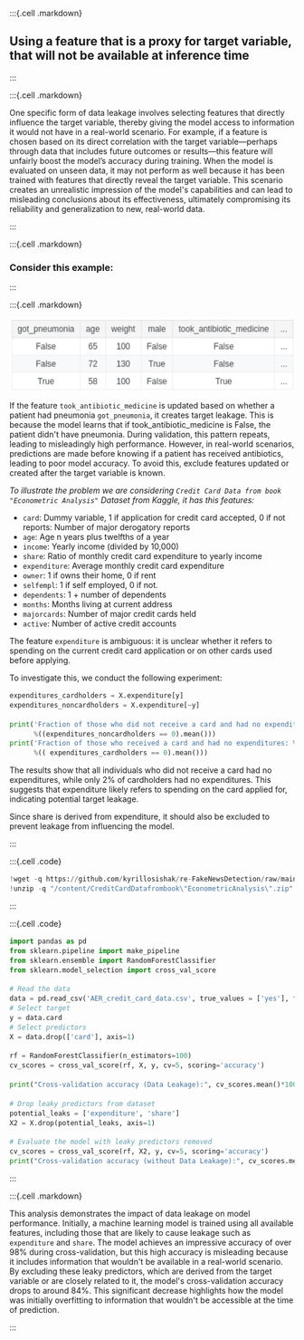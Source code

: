 :::{.cell .markdown}

## Using a feature that is a proxy for target variable, that will not be available at inference time

:::

:::{.cell .markdown}

One specific form of data leakage involves selecting features that directly influence the target variable, thereby giving the model access to information it would not have in a real-world scenario. For example, if a feature is chosen based on its direct correlation with the target variable—perhaps through data that includes future outcomes or results—this feature will unfairly boost the model’s accuracy during training. When the model is evaluated on unseen data, it may not perform as well because it has been trained with features that directly reveal the target variable. This scenario creates an unrealistic impression of the model's capabilities and can lead to misleading conclusions about its effectiveness, ultimately compromising its reliability and generalization to new, real-world data.

:::

:::{.cell .markdown}

### Consider this example:

:::

:::{.cell .markdown}

<img src="https://github.com/kyrillosishak/re-FakeNewsDetection/raw/main/Assets/features.png" height=130>

If the feature `took_antibiotic_medicine` is updated based on whether a patient had pneumonia `got_pneumonia`, it creates target leakage. This is because the model learns that if took_antibiotic_medicine is False, the patient didn't have pneumonia. During validation, this pattern repeats, leading to misleadingly high performance. However, in real-world scenarios, predictions are made before knowing if a patient has received antibiotics, leading to poor model accuracy. To avoid this, exclude features updated or created after the target variable is known.

*To illustrate the problem we are considering `Credit Card Data from book "Econometric Analysis"` Dataset from Kaggle, it has this features:*
* `card`: Dummy variable, 1 if application for credit card accepted, 0 if not
  reports: Number of major derogatory reports
* `age`: Age n years plus twelfths of a year
* `income`: Yearly income (divided by 10,000)
* `share`: Ratio of monthly credit card expenditure to yearly income
* `expenditure`: Average monthly credit card expenditure
* `owner`: 1 if owns their home, 0 if rent
* `selfempl`: 1 if self employed, 0 if not.
* `dependents`: 1 + number of dependents
* `months`: Months living at current address
* `majorcards`: Number of major credit cards held
* `active`: Number of active credit accounts

The feature `expenditure` is ambiguous: it is unclear whether it refers to spending on the current credit card application or on other cards used before applying.

To investigate this, we conduct the following experiment:

```python
expenditures_cardholders = X.expenditure[y]
expenditures_noncardholders = X.expenditure[~y]

print('Fraction of those who did not receive a card and had no expenditures: %.2f' \
      %((expenditures_noncardholders == 0).mean()))
print('Fraction of those who received a card and had no expenditures: %.2f' \
      %(( expenditures_cardholders == 0).mean()))
```

The results show that all individuals who did not receive a card had no expenditures, while only 2% of cardholders had no expenditures. This suggests that expenditure likely refers to spending on the card applied for, indicating potential target leakage.

Since share is derived from expenditure, it should also be excluded to prevent leakage from influencing the model.

:::

:::{.cell .code}
```python
!wget -q https://github.com/kyrillosishak/re-FakeNewsDetection/raw/main/Data/CreditCardDatafrombook%22EconometricAnalysis%22.zip
!unzip -q "/content/CreditCardDatafrombook\"EconometricAnalysis\".zip"
```
:::

:::{.cell .code}
```python
import pandas as pd
from sklearn.pipeline import make_pipeline
from sklearn.ensemble import RandomForestClassifier
from sklearn.model_selection import cross_val_score

# Read the data
data = pd.read_csv('AER_credit_card_data.csv', true_values = ['yes'], false_values = ['no'])
# Select target
y = data.card
# Select predictors
X = data.drop(['card'], axis=1)

rf = RandomForestClassifier(n_estimators=100)
cv_scores = cross_val_score(rf, X, y, cv=5, scoring='accuracy')

print("Cross-validation accuracy (Data Leakage):", cv_scores.mean()*100)

# Drop leaky predictors from dataset
potential_leaks = ['expenditure', 'share']
X2 = X.drop(potential_leaks, axis=1)

# Evaluate the model with leaky predictors removed
cv_scores = cross_val_score(rf, X2, y, cv=5, scoring='accuracy')
print("Cross-validation accuracy (without Data Leakage):", cv_scores.mean()*100)
```
:::

:::{.cell .markdown}

This analysis demonstrates the impact of data leakage on model performance. Initially, a machine learning model is trained using all available features, including those that are likely to cause leakage such as `expenditure` and `share`. The model achieves an impressive accuracy of over 98% during cross-validation, but this high accuracy is misleading because it includes information that wouldn't be available in a real-world scenario. By excluding these leaky predictors, which are derived from the target variable or are closely related to it, the model's cross-validation accuracy drops to around 84%. This significant decrease highlights how the model was initially overfitting to information that wouldn't be accessible at the time of prediction.

:::
